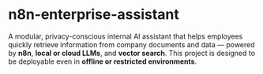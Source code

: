 # n8n-enterprise-assistant
A modular, privacy-conscious internal AI assistant that helps employees quickly retrieve information from company documents and data — powered by **n8n**, **local or cloud LLMs**, and **vector search**. This project is designed to be deployable even in **offline or restricted environments**.
